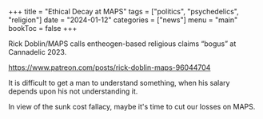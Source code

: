 +++
title = "Ethical Decay at MAPS"
tags = ["politics", "psychedelics", "religion"]
date = "2024-01-12"
categories = ["news"]
menu = "main"
bookToc = false
+++

Rick Doblin/MAPS calls entheogen-based religious claims “bogus” at Cannadelic 2023.

https://www.patreon.com/posts/rick-doblin-maps-96044704

It is difficult to get a man to understand something, when his salary depends upon his not understanding it.

In view of the sunk cost fallacy, maybe it's time to cut our losses on MAPS.

